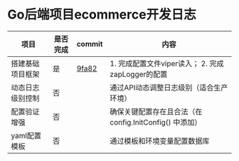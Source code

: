 # Go后端项目ecommerce开发日志

| 项目             | 是否完成 | commit                                                                                                                                                                                        | 内容                                                    |
| ---------------- | -------- | --------------------------------------------------------------------------------------------------------------------------------------------------------------------------------------------- | ------------------------------------------------------- |
| 搭建基础项目框架 | 是       |[9fa82](https://github.com/HsimWong/ecommerce/commit/9fa825a8b5fc01494434b25827954c11f701a05d)| 1. 完成配置文件viper读入； 2. 完成zapLogger的配置       |
| 动态日志级别控制 | 否       |                                                                                                                                                                                               | 通过API动态调整日志级别（适合生产环境）                 |
| 配置验证增强     | 否       |                                                                                                                                                                                               | 确保关键配置存在且合法（在 config.InitConfig() 中添加） |
|yaml配置模板|否| |通过模板和环境变量配置数据库|